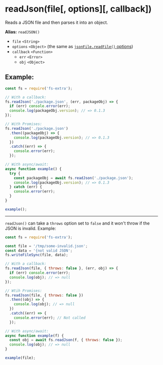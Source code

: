 # readJson(file[, options][, callback])

Reads a JSON file and then parses it into an object.

**Alias:** `readJSON()`

- `file` `<String>`
- `options` `<Object>` (the same as [`jsonFile.readFile()` options](https://github.com/jprichardson/node-jsonfile#readfilefilename-options-callback))
- `callback` `<Function>`
  - `err` `<Error>`
  - `obj` `<Object>`

## Example:

```js
const fs = require('fs-extra');

// With a callback:
fs.readJson('./package.json', (err, packageObj) => {
  if (err) console.error(err);
  console.log(packageObj.version); // => 0.1.3
});

// With Promises:
fs.readJson('./package.json')
  .then((packageObj) => {
    console.log(packageObj.version); // => 0.1.3
  })
  .catch((err) => {
    console.error(err);
  });

// With async/await:
async function example() {
  try {
    const packageObj = await fs.readJson('./package.json');
    console.log(packageObj.version); // => 0.1.3
  } catch (err) {
    console.error(err);
  }
}

example();
```

---

`readJson()` can take a `throws` option set to `false` and it won't throw if the JSON is invalid. Example:

```js
const fs = require('fs-extra');

const file = '/tmp/some-invalid.json';
const data = '{not valid JSON';
fs.writeFileSync(file, data);

// With a callback:
fs.readJson(file, { throws: false }, (err, obj) => {
  if (err) console.error(err);
  console.log(obj); // => null
});

// Wtih Promises:
fs.readJson(file, { throws: false })
  .then((obj) => {
    console.log(obj); // => null
  })
  .catch((err) => {
    console.error(err); // Not called
  });

// With async/await:
async function example(f) {
  const obj = await fs.readJson(f, { throws: false });
  console.log(obj); // => null
}

example(file);
```
